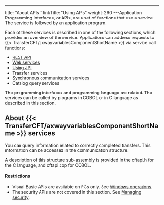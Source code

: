 ---
title: "About APIs "
linkTitle: "Using APIs"
weight: 260
---Application Programming Interfaces, or APIs, are a set of functions
that use a service. The service is followed by an application program.

Each of these services is described in one of the following sections, which provides an overview
of the service. Applications can address requests to {{< TransferCFT/axwayvariablesComponentShortName  >}} via
service call functions:

- [REST API](api_intro)
- [Web services](../../cft_intro_install/about_this_document_ibmi/using_apis/about_web_services)
- [Using JPI](../../cft_intro_install/about_this_document_ibmi/using_apis/java_api)
- Transfer
    services
- Synchronous
    communication services
- Catalog
    query services

The programming interfaces and programming language are related. The
services can be called by programs in COBOL or in C language as described in this section.

<span id="About_CFT_Services"></span>

## About {{< TransferCFT/axwayvariablesComponentShortName  >}} services

You can query information related to correctly completed transfers.
This information can be accessed in the communication structure.

A description
of this structure sub-assembly is provided in the cftapi.h
for the C language, and cftapi.cop
for COBOL.

#### Restrictions

- Visual Basic APIs are available on PCs
    only. See [Windows
    operations](../../cft_intro_install/windows_install_start_here).
- The security APIs are not covered in this section. See [Managing
    security]().
